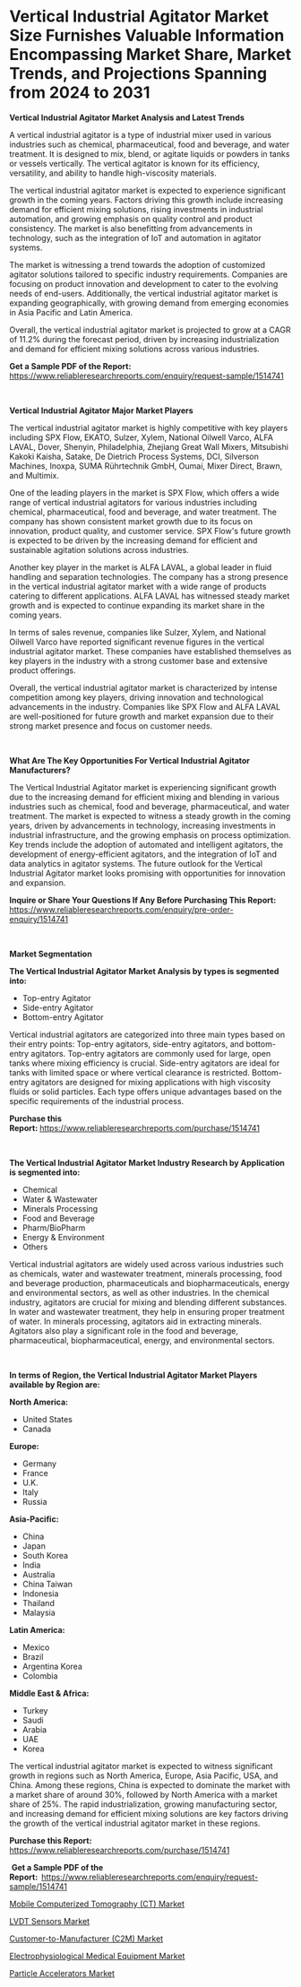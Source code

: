 <p><h1>Vertical Industrial Agitator Market Size Furnishes Valuable Information Encompassing Market Share, Market Trends, and Projections Spanning from 2024 to 2031</h1></p><p><strong>Vertical Industrial Agitator Market Analysis and Latest Trends</strong></p>
<p><p>A vertical industrial agitator is a type of industrial mixer used in various industries such as chemical, pharmaceutical, food and beverage, and water treatment. It is designed to mix, blend, or agitate liquids or powders in tanks or vessels vertically. The vertical agitator is known for its efficiency, versatility, and ability to handle high-viscosity materials.</p><p>The vertical industrial agitator market is expected to experience significant growth in the coming years. Factors driving this growth include increasing demand for efficient mixing solutions, rising investments in industrial automation, and growing emphasis on quality control and product consistency. The market is also benefitting from advancements in technology, such as the integration of IoT and automation in agitator systems.</p><p>The market is witnessing a trend towards the adoption of customized agitator solutions tailored to specific industry requirements. Companies are focusing on product innovation and development to cater to the evolving needs of end-users. Additionally, the vertical industrial agitator market is expanding geographically, with growing demand from emerging economies in Asia Pacific and Latin America.</p><p>Overall, the vertical industrial agitator market is projected to grow at a CAGR of 11.2% during the forecast period, driven by increasing industrialization and demand for efficient mixing solutions across various industries.</p></p>
<p><strong>Get a Sample PDF of the Report:&nbsp;</strong> <a href="https://www.reliableresearchreports.com/enquiry/request-sample/1514741">https://www.reliableresearchreports.com/enquiry/request-sample/1514741</a></p>
<p>&nbsp;</p>
<p><strong>Vertical Industrial Agitator Major Market Players</strong></p>
<p><p>The vertical industrial agitator market is highly competitive with key players including SPX Flow, EKATO, Sulzer, Xylem, National Oilwell Varco, ALFA LAVAL, Dover, Shenyin, Philadelphia, Zhejiang Great Wall Mixers, Mitsubishi Kakoki Kaisha, Satake, De Dietrich Process Systems, DCI, Silverson Machines, Inoxpa, SUMA Rührtechnik GmbH, Oumai, Mixer Direct, Brawn, and Multimix.</p><p>One of the leading players in the market is SPX Flow, which offers a wide range of vertical industrial agitators for various industries including chemical, pharmaceutical, food and beverage, and water treatment. The company has shown consistent market growth due to its focus on innovation, product quality, and customer service. SPX Flow's future growth is expected to be driven by the increasing demand for efficient and sustainable agitation solutions across industries.</p><p>Another key player in the market is ALFA LAVAL, a global leader in fluid handling and separation technologies. The company has a strong presence in the vertical industrial agitator market with a wide range of products catering to different applications. ALFA LAVAL has witnessed steady market growth and is expected to continue expanding its market share in the coming years.</p><p>In terms of sales revenue, companies like Sulzer, Xylem, and National Oilwell Varco have reported significant revenue figures in the vertical industrial agitator market. These companies have established themselves as key players in the industry with a strong customer base and extensive product offerings.</p><p>Overall, the vertical industrial agitator market is characterized by intense competition among key players, driving innovation and technological advancements in the industry. Companies like SPX Flow and ALFA LAVAL are well-positioned for future growth and market expansion due to their strong market presence and focus on customer needs.</p></p>
<p>&nbsp;</p>
<p><strong>What Are The Key Opportunities For Vertical Industrial Agitator Manufacturers?</strong></p>
<p><p>The Vertical Industrial Agitator market is experiencing significant growth due to the increasing demand for efficient mixing and blending in various industries such as chemical, food and beverage, pharmaceutical, and water treatment. The market is expected to witness a steady growth in the coming years, driven by advancements in technology, increasing investments in industrial infrastructure, and the growing emphasis on process optimization. Key trends include the adoption of automated and intelligent agitators, the development of energy-efficient agitators, and the integration of IoT and data analytics in agitator systems. The future outlook for the Vertical Industrial Agitator market looks promising with opportunities for innovation and expansion.</p></p>
<p><strong>Inquire or Share Your Questions If Any Before Purchasing This Report:</strong> <a href="https://www.reliableresearchreports.com/enquiry/pre-order-enquiry/1514741">https://www.reliableresearchreports.com/enquiry/pre-order-enquiry/1514741</a></p>
<p>&nbsp;</p>
<p><strong>Market Segmentation</strong></p>
<p><strong>The Vertical Industrial Agitator Market Analysis by types is segmented into:</strong></p>
<p><ul><li>Top-entry Agitator</li><li>Side-entry Agitator</li><li>Bottom-entry Agitator</li></ul></p>
<p><p>Vertical industrial agitators are categorized into three main types based on their entry points: Top-entry agitators, side-entry agitators, and bottom-entry agitators. Top-entry agitators are commonly used for large, open tanks where mixing efficiency is crucial. Side-entry agitators are ideal for tanks with limited space or where vertical clearance is restricted. Bottom-entry agitators are designed for mixing applications with high viscosity fluids or solid particles. Each type offers unique advantages based on the specific requirements of the industrial process.</p></p>
<p><strong>Purchase this Report:&nbsp;</strong><a href="https://www.reliableresearchreports.com/purchase/1514741">https://www.reliableresearchreports.com/purchase/1514741</a></p>
<p>&nbsp;</p>
<p><strong>The Vertical Industrial Agitator Market Industry Research by Application is segmented into:</strong></p>
<p><ul><li>Chemical</li><li>Water & Wastewater</li><li>Minerals Processing</li><li>Food and Beverage</li><li>Pharm/BioPharm</li><li>Energy & Environment</li><li>Others</li></ul></p>
<p><p>Vertical industrial agitators are widely used across various industries such as chemicals, water and wastewater treatment, minerals processing, food and beverage production, pharmaceuticals and biopharmaceuticals, energy and environmental sectors, as well as other industries. In the chemical industry, agitators are crucial for mixing and blending different substances. In water and wastewater treatment, they help in ensuring proper treatment of water. In minerals processing, agitators aid in extracting minerals. Agitators also play a significant role in the food and beverage, pharmaceutical, biopharmaceutical, energy, and environmental sectors.</p></p>
<p>&nbsp;</p>
<p><strong>In terms of Region, the Vertical Industrial Agitator Market Players available by Region are:</strong></p>
<p>
    <p> <strong> North America: </strong>
        <ul>
            <li>United States</li>
            <li>Canada</li>
        </ul>
        </p> 
    <p> <strong> Europe: </strong>
        <ul>
            <li>Germany</li>
            <li>France</li>
            <li>U.K.</li>
            <li>Italy</li>
            <li>Russia</li>
        </ul>
        </p> 
    <p> <strong> Asia-Pacific: </strong>
        <ul>
            <li>China</li>
            <li>Japan</li>
            <li>South Korea</li>
            <li>India</li>
            <li>Australia</li>
            <li>China Taiwan</li>
            <li>Indonesia</li>
            <li>Thailand</li>
            <li>Malaysia</li>
        </ul>
        </p> 
    <p> <strong> Latin America: </strong>
        <ul>
            <li>Mexico</li>
            <li>Brazil</li>
            <li>Argentina Korea</li>
            <li>Colombia</li>
        </ul>
        </p> 
    <p> <strong> Middle East & Africa: </strong>
        <ul>
            <li>Turkey</li>
            <li>Saudi</li>
            <li>Arabia</li>
            <li>UAE</li>
            <li>Korea</li>
        </ul>
    </p>
    </p>
<p><p>The vertical industrial agitator market is expected to witness significant growth in regions such as North America, Europe, Asia Pacific, USA, and China. Among these regions, China is expected to dominate the market with a market share of around 30%, followed by North America with a market share of 25%. The rapid industrialization, growing manufacturing sector, and increasing demand for efficient mixing solutions are key factors driving the growth of the vertical industrial agitator market in these regions.</p></p>
<p><strong>Purchase this Report: </strong><a href="https://www.reliableresearchreports.com/purchase/1514741">https://www.reliableresearchreports.com/purchase/1514741</a></p>
<p>&nbsp;<strong>Get a Sample PDF of the Report:&nbsp;&nbsp;</strong><a href="https://www.reliableresearchreports.com/enquiry/request-sample/1514741">https://www.reliableresearchreports.com/enquiry/request-sample/1514741</a></p>
<p><strong></strong></p>
<p><p><a href="https://flame-sidecar-702.notion.site/Decoding-the-Mobile-Computerized-Tomography-CT-Market-A-Deep-Dive-into-the-Latest-Market-Trends--eff355354e0b48068e0397787d8804f9">Mobile Computerized Tomography (CT) Market</a></p><p><a href="https://view.publitas.com/reportprime-1/lvdt-sensors-market-size-market-trends-and-growth-outlook-forecasted-for-period-from-2024-to-2031/">LVDT Sensors Market</a></p><p><a href="https://full-wildebeest-80b.notion.site/Global-Customer-to-Manufacturer-C2M-Market-Size-and-Market-Trends-Insights-and-Projections-from-2-43c56a6043e24b85ab9e25ed022ee832">Customer-to-Manufacturer (C2M) Market</a></p><p><a href="https://pretty-mail-caf.notion.site/Electrophysiological-Medical-Equipment-Market-Insights-Market-Players-and-Forecast-Till-2031-70189b963a464164b5ab8366f8b518e0">Electrophysiological Medical Equipment Market</a></p><p><a href="https://view.publitas.com/reportprime-1/particle-accelerators-market-size-market-share-and-global-market-analysis-report-2024-2031/">Particle Accelerators Market</a></p></p>